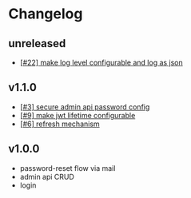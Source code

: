 # Changelog
## unreleased
- [[#22] make log level configurable and log as json](https://github.com/leberKleber/simple-jwt-provider/issues/22)

## v1.1.0
- [[#3] secure admin api password config](https://github.com/leberKleber/simple-jwt-provider/issues/10)
- [[#9] make jwt lifetime configurable](https://github.com/leberKleber/simple-jwt-provider/issues/9)
- [[#6] refresh mechanism](https://github.com/leberKleber/simple-jwt-provider/issues/6)
## v1.0.0
- password-reset flow via mail
- admin api CRUD
- login